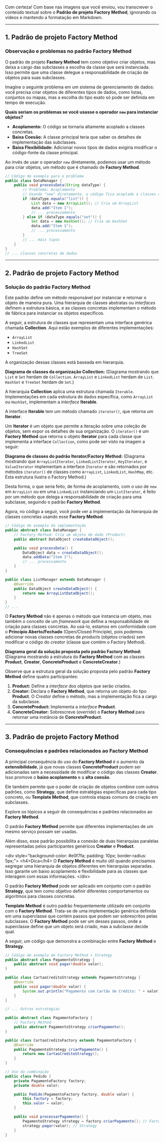 Com certeza\! Com base nas imagens que você enviou, vou transcrever o conteúdo textual sobre o **Padrão de projeto Factory Method**, ignorando os vídeos e mantendo a formatação em Markdown.

-----

## 1\. Padrão de projeto Factory Method

### Observação e problemas no padrão Factory Method

O padrão de projeto **Factory Method** tem como objetivo criar objetos, mas deixa a cargo das subclasses a escolha da classe que será instanciada. Isso permite que uma classe delegue a responsabilidade de criação de objetos para suas subclasses.

Imagine o seguinte problema em um sistema de gerenciamento de dados: você precisa criar objetos de diferentes tipos de dados, como listas, conjuntos ou mapas, mas a escolha do tipo exato só pode ser definida em tempo de execução.

**Quais seriam os problemas se você usasse o operador `new` para instanciar objetos?**

  * **Acoplamento:** O código se tornaria altamente acoplado a classes concretas.
  * **Baixa Coesão:** A classe principal teria que saber os detalhes de implementação das subclasses.
  * **Baixa Flexibilidade:** Adicionar novos tipos de dados exigiria modificar o código-fonte da classe principal.

Ao invés de usar o operador `new` diretamente, podemos usar um método para criar objetos, um método que é chamado de **Factory Method**.

```java
// Código de exemplo para o problema
public class DataManager {
    public void processData(String dataType) {
        // Problema: Acoplamento
        // Usando "new" diretamente, o código fica acoplado a classes concretas
        if (dataType.equals("list")) {
            List data = new ArrayList(); // Cria um ArrayList
            data.add("Item 1");
            // ... processamento
        } else if (dataType.equals("set")) {
            Set data = new HashSet(); // Cria um HashSet
            data.add("Item 1");
            // ... processamento
        }
        // ... mais tipos
    }
}
// ... classes concretas de dados
```

-----

## 2\. Padrão de projeto Factory Method

### Solução do padrão Factory Method

Este padrão define um método responsável por instanciar e retornar o objeto de maneira pura. Uma hierarquia de classes abstratas ou *interfaces* definem a estrutura básica, e as classes concretas implementam o método de fábrica para instanciar os objetos específicos.

A seguir, a estrutura de classes que representam uma interface genérica chamada **Collection**. Aqui estão exemplos de diferentes implementações:

  * `ArrayList`
  * `LinkedList`
  * `HashSet`
  * `TreeSet`

A organização dessas classes está baseada em hierarquia.

**Diagrama de classes da organização Collection:**
(Diagrama mostrando que `List` e `Set` herdam de `Collection`. `ArrayList` e `LinkedList` herdam de `List`. `HashSet` e `TreeSet` herdam de `Set`.)

A hierarquia **Collection** aplica uma estrutura chamada `Iterable`. Implementações em cada estrutura de dados específica, como `ArrayList` ou `HashSet`, implementam a *interface* **Iterable**.

A interface **Iterable** tem um método chamado `iterator()`, que retorna um **Iterator**.

Um **Iterator** é um objeto que permite a iteração sobre uma coleção de objetos, sem expor os detalhes de sua organização. O `iterator()` é um **Factory Method** que retorna o objeto **Iterator** para cada classe que implementa a interface `Collection`, como pode ser visto na imagem a seguir:

**Diagrama de classes do padrão Iterator/Factory Method:**
(Diagrama mostrando que `ArrayListIterator`, `LinkedListIterator`, `KeyIterator`, e `ValueIterator` implementam a interface `Iterator` e são retornados por métodos `iterator()` de classes como `ArrayList`, `LinkedList`, `HashMap`, etc. Esta estrutura ilustra o Factory Method.)

Desta forma, o que seria feito, de forma de acoplamento, com o uso de `new` em `ArrayList` ou em uma `LinkedList` instanciando um `ListIterator`, é feito por um método que delega a responsabilidade de criação para uma subclasse, seguindo o padrão **Factory Method**.

Agora, no código a seguir, você pode ver a implementação da hierarquia de classes concretas usando esse **Factory Method**:

```java
// Código de exemplo da implementação
public abstract class DataManager {
    // Factory Method: Cria um objeto de dado (Product)
    public abstract DataObject createDataObject(); 

    public void processData() {
        DataObject data = createDataObject();
        data.addData("Item 1");
        // ... processamento
    }
}

public class ListManager extends DataManager {
    @Override
    public DataObject createDataObject() {
        return new ArrayListDataObject();
    }
}
// ...
```

O **Factory Method** não é apenas o método que instancia um objeto, mas também o conceito de um *framework* que define a responsabilidade de criação para classes concretas. Ao usá-lo, estamos em conformidade com o **Princípio Aberto/Fechado** (Open/Closed Principle), pois podemos adicionar novas classes concretas de *products* (objetos criados) sem modificar o código do *creator* (classe que contém o Factory Method).

**Diagrama geral da solução proposta pelo padrão Factory Method:**
(Diagrama mostrando a estrutura do **Factory Method** com as classes **Product**, **Creator**, **ConcreteProduct** e **ConcreteCreator**.)

Observe que a estrutura geral da solução proposta pelo padrão **Factory Method** define quatro participantes:

1.  **Product:** Define a *interface* dos objetos que serão criados.
2.  **Creator:** Declara o **Factory Method**, que retorna um objeto do tipo **Product**. O *Creator* define o método, mas a implementação fica a cargo da subclasse.
3.  **ConcreteProduct:** Implementa a *interface* **Product**.
4.  **ConcreteCreator:** Sobrescreve (*override*) o **Factory Method** para retornar uma instância de **ConcreteProduct**.

-----

## 3\. Padrão de projeto Factory Method

### Consequências e padrões relacionados ao Factory Method

A principal consequência do uso do **Factory Method** é o aumento da **extensibilidade**, já que novas classes **ConcreteProduct** podem ser adicionadas sem a necessidade de modificar o código das classes **Creator**. Isso promove o **baixo acoplamento** e a **alta coesão**.

Ele também permite que o poder de criação de objetos combine com outros padrões, como **Strategy**, que define estratégias específicas para cada tipo concreto, ou **Template Method**, que controla etapas comuns de criação em subclasses.

Explore os tópicos a seguir de consequências e padrões relacionados ao **Factory Method**.

O padrão **Factory Method** permite que diferentes implementações de um mesmo serviço possam ser usadas.

Além disso, esse padrão possibilita a conexão de duas hierarquias paralelas representadas pelos participantes genéricos **Creator** e **Product**.

\<div style="background-color: \#e0f7fa; padding: 10px; border-radius: 5px;"\>
\<h4\>Dica\</h4\>
O **Factory Method** é muito útil quando precisamos segregar uma hierarquia de objetos diferentes em hierarquias separadas. Isso garante um baixo acoplamento e flexibilidade para as classes que interagem com essas informações.
\</div\>

O padrão **Factory Method** pode ser aplicado em conjunto com o padrão **Strategy**, que tem como objetivo definir diferentes comportamentos ou algoritmos para classes concretas.

**Template Method** é outro padrão frequentemente utilizado em conjunto com o **Factory Method**. Trata-se de uma implementação genérica definida em uma superclasse que contém passos que podem ser sobrescritos pelas subclasses. O **Factory Method** pode ser um desses passos, onde a superclasse define que um objeto será criado, mas a subclasse decide qual.

A seguir, um código que demonstra a combinação entre **Factory Method** e **Strategy**.

```java
// Código de exemplo de Factory Method + Strategy
public abstract class PagamentoStrategy {
    public abstract void pagar(double valor); 
}

public class CartaoCreditoStrategy extends PagamentoStrategy {
    @Override
    public void pagar(double valor) {
        System.out.println("Pagamento com Cartão de Crédito: " + valor);
    }
}

// ... Outras estratégias

public abstract class PagamentoFactory {
    // Factory Method
    public abstract PagamentoStrategy criarPagamento();
}

public class CartaoCreditoFactory extends PagamentoFactory {
    @Override
    public PagamentoStrategy criarPagamento() {
        return new CartaoCreditoStrategy();
    }
}

// Uso da combinação
public class Pedido {
    private PagamentoFactory factory;
    private double valor;

    public Pedido(PagamentoFactory factory, double valor) {
        this.factory = factory;
        this.valor = valor;
    }

    public void processarPagamento() {
        PagamentoStrategy strategy = factory.criarPagamento(); // Factory Method
        strategy.pagar(valor); // Strategy
    }
}
```